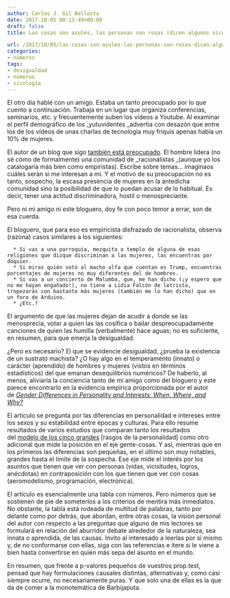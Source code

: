 ```yaml
---
author: Carlos J. Gil Bellosta
date: 2017-10-05 08:13:49+00:00
draft: false
title: Las cosas son azules, las personas son rosas (dicen algunos sicólogos)

url: /2017/10/05/las-cosas-son-azules-las-personas-son-rosas-dicen-algunos-sicologos/
categories:
- números
tags:
- desigualdad
- números
- sicología
---
```


El otro día hablé con un amigo. Estaba un tanto preocupado por lo que cuento a continuación. Trabaja en un lugar que organiza conferencias, seminarios, etc. y frecuentemente suben los vídeos a Youtube. Al examinar el perfil demográfico de los _yutuvidentes _advertía con desazón que entre los de los vídeos de unas charlas de tecnología muy friquis apenas había un 10% de mujeres.

El autor de un blog que sigo [también está preocupado](http://slatestarcodex.com/2017/08/01/gender-imbalances-are-mostly-not-due-to-offensive-attitudes/). El hombre lidera (no sé cómo de formalmente) una comunidad de _racionalistas _(aunque yo los catalogaría más bien como empiristas). Escribe sobre temas... imaginaos cuáles serán si me interesan a mí. Y el motivo de su preocupación no es tanto, sospecho, la escasa presencia de mujeres en la antedicha comunidad sino la posibilidad de que lo puedan acusar de lo habitual. Es decir, tener una actitud discriminadora, hostil o menospreciante.

Pero ni mi amigo ni este bloguero, doy fe con poco temor a errar, son de esa cuerda.

El bloguero, que para eso es empiricista disfrazado de racionalista, observa (razona) casos similares a los siguientes:



 	  * Si vas a una parroquia, mezquita o templo de alguna de esas religiones que dizque discriminan a las mujeres, las encuentras por doquier.
 	  * Si miras quién votó al macho alfa que cuentan es Trump, encuentras porcentajes de mujeres no muy diferentes del de hombres.
 	  * Si vas a un concierto de Malumba, que, me han dicho (¡y espero que no me hayan engañado!), no tiene a Lidia Falcón de letrista, tropezarás con bastante más mujeres (también me lo han dicho) que en un foro de Arduino.
 	  * ¿Etc.?

El argumento de que las mujeres dejan de acudir a donde se las menosprecia, votar a quien las las cosifica o bailar despreocupadamente canciones de quien las humilla (verbalmente) hace aguas; no es suficiente, en resumen, para que emerja la desigualdad.

¿Pero es necesario? El que se evidencie desigualdad, ¿prueba la existencia de un sustrato machista? ¿O hay algo en el temperamento (innato) o carácter (aprendido) de hombres y mujeres (vistos en términos estadísticos) del que emanan desequilibrios numéricos? De haberlo, al menos, aliviaría la conciencia tanto de mi amigo como del bloguero y este parece encontrarlo en la evidencia empírica proporcionada por el autor de [_Gender Differences in Personality and Interests: When, Where, and Why?_](http://sci-hub.cc/10.1111/j.1751-9004.2010.00320.x)

El artículo se pregunta por las diferencias en personalidad e intereses entre los sexos y su estabilidad entre épocas y culturas. Para ello resume resultados de varios estudios que comparan tanto los resultados del [modelo de los cinco grandes](https://es.wikipedia.org/wiki/Modelo_de_los_cinco_grandes) [rasgos de la personalidad] como otro adicional que mide la posición en el eje gente-cosas. Y así, mientras que en los primeros las diferencias son pequeñas, en el último son muy notables, grandes hasta el límite de la sospecha. Ese eje mide el interés por los asuntos que tienen que ver con personas (vidas, vicisitudes, logros, anécdotas) en contraposición con los que tienen que ver con cosas (aeromodelismo, programación, electrónica).

El artículo es esencialmente una tabla con números. Pero números que se sostienen de pie de someterlos a los criterios de mentira más inmediatos. No obstante, la tabla está rodeada de multitud de palabras, tanto por delante como por detrás, que abordan, entre otras cosas, la visión personal del autor con respecto a las preguntas que alguno de mis lectores se formulará en relación del aburridor debate alrededor de la naturaleza, sea innata o aprendida, de las causas. Invito al interesado a leerlas por sí mismo y, de no conformarse con ellas, siga con las referencias e itere si le viene a bien hasta convertirse en quien más sepa del asunto en el mundo.

En resumen, que frente a p-valores pequeños de vuestros prop.test, pensad que hay formulaciones causales distintas, alternativas y, como casi siempre ocurre, no necesariamente puras. Y que solo una de ellas es la que da de comer a la monotemática de Barbijaputa.
